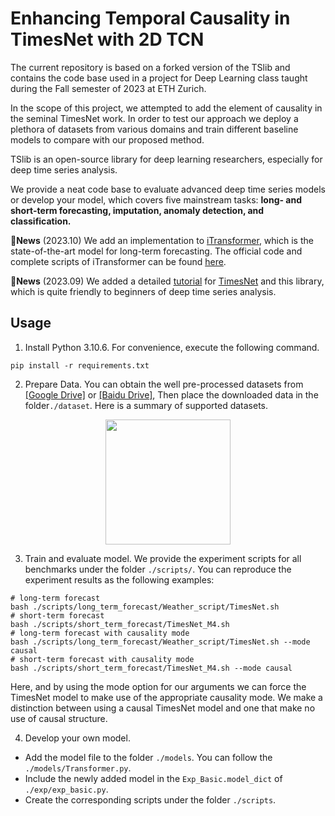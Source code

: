 # Enhancing Temporal Causality in TimesNet with 2D TCN

The current repository is based on a forked version of the TSlib and contains the code base used in a project for Deep Learning class taught during the Fall semester of 2023 at ETH Zurich.

In the scope of this project, we attempted to add the element of causality in the seminal TimesNet work. In order to test our approach we deploy a plethora of datasets from various domains and train different baseline models to compare with our proposed method. 

TSlib is an open-source library for deep learning researchers, especially for deep time series analysis.

We provide a neat code base to evaluate advanced deep time series models or develop your model, which covers five mainstream tasks: **long- and short-term forecasting, imputation, anomaly detection, and classification.**

:triangular_flag_on_post:**News** (2023.10) We add an implementation to [iTransformer](https://arxiv.org/abs/2310.06625), which is the state-of-the-art model for long-term forecasting. The official code and complete scripts of iTransformer can be found [here](https://github.com/thuml/iTransformer).

:triangular_flag_on_post:**News** (2023.09) We added a detailed [tutorial](https://github.com/thuml/Time-Series-Library/blob/main/tutorial/TimesNet_tutorial.ipynb) for [TimesNet](https://openreview.net/pdf?id=ju_Uqw384Oq) and this library, which is quite friendly to beginners of deep time series analysis.

 
## Usage

1. Install Python 3.10.6. For convenience, execute the following command.

```
pip install -r requirements.txt
```

2. Prepare Data. You can obtain the well pre-processed datasets from [[Google Drive]](https://drive.google.com/drive/folders/13Cg1KYOlzM5C7K8gK8NfC-F3EYxkM3D2?usp=sharing) or [[Baidu Drive]](https://pan.baidu.com/s/1r3KhGd0Q9PJIUZdfEYoymg?pwd=i9iy), Then place the downloaded data in the folder`./dataset`. Here is a summary of supported datasets.

<p align="center">
<img src=".\pic\dataset.png" height = "200" alt="" align=center />
</p>

3. Train and evaluate model. We provide the experiment scripts for all benchmarks under the folder `./scripts/`. You can reproduce the experiment results as the following examples:

```
# long-term forecast
bash ./scripts/long_term_forecast/Weather_script/TimesNet.sh
# short-term forecast
bash ./scripts/short_term_forecast/TimesNet_M4.sh
# long-term forecast with causality mode
bash ./scripts/long_term_forecast/Weather_script/TimesNet.sh --mode causal
# short-term forecast with causality mode
bash ./scripts/short_term_forecast/TimesNet_M4.sh --mode causal
```

Here, and by using the mode option for our arguments we can force the TimesNet model to make use of the appropriate causality mode. We make a distinction between using a causal TimesNet model and one that make no use of causal structure.

4. Develop your own model.

- Add the model file to the folder `./models`. You can follow the `./models/Transformer.py`.
- Include the newly added model in the `Exp_Basic.model_dict` of  `./exp/exp_basic.py`.
- Create the corresponding scripts under the folder `./scripts`.
